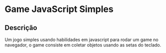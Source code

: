 # Game JavaScript Simples
## Descrição
 Um jogo simples usando habilidades em javascript para rodar um game no navegador, o game consiste em coletar objetos usando as setas do teclado.
